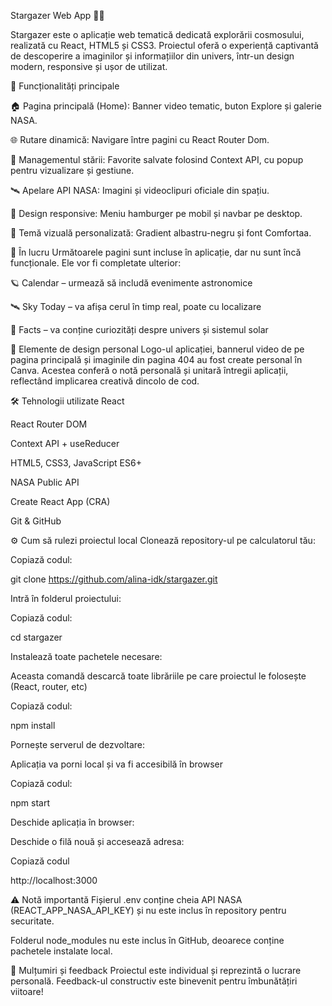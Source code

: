 Stargazer Web App 🌌✨

Stargazer este o aplicație web tematică dedicată explorării cosmosului, realizată cu React, HTML5 și CSS3. Proiectul oferă o experiență captivantă de descoperire a imaginilor și informațiilor din univers, într-un design modern, responsive și ușor de utilizat.

🚀 Funcționalități principale

🏠 Pagina principală (Home): Banner video tematic, buton Explore și galerie NASA.

🌐 Rutare dinamică: Navigare între pagini cu React Router Dom.

💾 Managementul stării: Favorite salvate folosind Context API, cu popup pentru vizualizare și gestiune.

🛰️ Apelare API NASA: Imagini și videoclipuri oficiale din spațiu.

📱 Design responsive: Meniu hamburger pe mobil și navbar pe desktop.

🎨 Temă vizuală personalizată: Gradient albastru-negru și font Comfortaa.

🚧 În lucru
Următoarele pagini sunt incluse în aplicație, dar nu sunt încă funcționale. Ele vor fi completate ulterior:

🪐 Calendar – urmează să includă evenimente astronomice

🛰️ Sky Today – va afișa cerul în timp real, poate cu localizare

💫 Facts – va conține curiozități despre univers și sistemul solar

🎨 Elemente de design personal
Logo-ul aplicației, bannerul video de pe pagina principală și imaginile din pagina 404 au fost create personal în Canva.
Acestea conferă o notă personală și unitară întregii aplicații, reflectând implicarea creativă dincolo de cod.

🛠️ Tehnologii utilizate
React

React Router DOM

Context API + useReducer

HTML5, CSS3, JavaScript ES6+

NASA Public API

Create React App (CRA)

Git & GitHub

⚙️ Cum să rulezi proiectul local
Clonează repository-ul pe calculatorul tău:


Copiază codul:

git clone https://github.com/alina-idk/stargazer.git

Intră în folderul proiectului:


Copiază codul:

cd stargazer

Instalează toate pachetele necesare:

Aceasta comandă descarcă toate librăriile pe care proiectul le folosește (React, router, etc)


Copiază codul:

npm install

Pornește serverul de dezvoltare:

Aplicația va porni local și va fi accesibilă în browser


Copiază codul:

npm start

Deschide aplicația în browser:

Deschide o filă nouă și accesează adresa:


Copiază codul

http://localhost:3000

⚠️ Notă importantă
Fișierul .env conține cheia API NASA (REACT_APP_NASA_API_KEY) și nu este inclus în repository pentru securitate.

Folderul node_modules nu este inclus în GitHub, deoarece conține pachetele instalate local.

🙏 Mulțumiri și feedback
Proiectul este individual și reprezintă o lucrare personală.
Feedback-ul constructiv este binevenit pentru îmbunătățiri viitoare!
